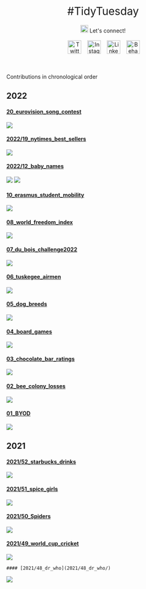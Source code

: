<h1 style="font-weight:normal" align="center">
  &nbsp;#TidyTuesday&nbsp;
</h1>

<div align="center">
     <img src="icons/handwaving.gif"
     width= 20 height=20>
      Let's connect!
     <br>
     <br>
&nbsp;&nbsp;&nbsp;
<a href="https://twitter.com/pablo_alvrez"><img border="0" alt="Twitter" src="https://raw.githubusercontent.com/Pablo-Alvarez-Baeza/30DayChartChallenge/main/icons/twitter.svg" width="35" height="35"></a>&nbsp;&nbsp;&nbsp; 
<a href="https://www.instagram.com/hi.pablo.alvarez/"><img border="0" alt="Instagram" src="https://raw.githubusercontent.com/Pablo-Alvarez-Baeza/30DayChartChallenge/main/icons/instagram.svg" width="35" height="35"></a>&nbsp;&nbsp;&nbsp;
<a href="https://www.linkedin.com/in/pabloalvarezbaeza/"><img border="0" alt="LinkedIn" src="https://raw.githubusercontent.com/Pablo-Alvarez-Baeza/30DayChartChallenge/main/icons/linkedin.svg" width="35" height="35"></a>&nbsp;&nbsp;&nbsp;
<a href="https://www.behance.net/pabloalvarez21"><img border="0" alt="Behance" src="https://raw.githubusercontent.com/Pablo-Alvarez-Baeza/30DayChartChallenge/main/icons/behance.svg" width="35" height="35"></a>&nbsp;&nbsp;&nbsp;
<br>
<br>
<br>

   </div>
   
<p> Contributions in chronological order
  

  ## 2022
  #### [20_eurovision_song_contest](20_eurovision_song_contest/)
  ![](2022/20_eurovision_song_contest/tidytuesday_2022_w20_fg.png)
  
  #### [2022/19_nytimes_best_sellers](2022/19_NYTimes_best_sellers/)
  ![](2022/19_nytimes_best_sellers/tidytuesday_2022_w19.png)
  
  #### [2022/12_baby_names](2022/12_baby_names/)
  ![](2022/12_baby_names/2012_12_usbabynames_figma.png)
  ![](2022/12_baby_names/tidytuesday2_2022_w12_figma.png)
  
  #### [10_erasmus_student_mobility](10_erasmus_student_mobility/)
  ![](2022/10_erasmus_student_mobility/tidytuesday_2022_w10.png)
  
  #### [08_world_freedom_index](08_world_freedom_index/)
  ![](2022/08_world_freedom_index/tidytuesday_2022_w8_figma.png)
  
  #### [07_du_bois_challenge2022](07_du_bois_challenge2022/)
  ![](2022/07_du_bois_challenge2022/2022_7_duboischallenge.png)
  
  #### [06_tuskegee_airmen](06_tuskegee_airmen/)
  ![](2022/06_tuskegee_airmen/tidytuesday_2022_w6.png)
  
  #### [05_dog_breeds](05_dog_breeds/)
  ![](2022/05_dog_breeds/tiytuesday_2022_w5.png)
  
  #### [04_board_games](04_board_games/)
  ![](2022/04_board_games/tidytuesday_2022_w4.png)
  
  #### [03_chocolate_bar_ratings](03_chocolate_bar_ratings/)
  ![](03_chocolate_bar_ratings/)
  
  #### [02_bee_colony_losses](02_bee_colony_losses/)
  ![](2022/02_bee_colony_losses/tidytuesday_2022_w2.png)
  
  #### [01_BYOD](01_BYOD/)
  ![](2022/01_BYOD/tidytuesday_2022_w1.png)
  
  
  ## 2021
  #### [2021/52_starbucks_drinks](2021/52_starbucks_drinks/)
  ![](2021/52_starbucks_drinks/tidytuesday_2021_w52.png)
  
  #### [2021/51_spice_girls](2021/51_spice_girls/)
  ![](2021/51_spice_girls/tidytuesday_2021_w51.png)
  
  #### [2021/50_Spiders](2021/50_spiders/)
  ![](2021/50_Spiders/tidytuesday_2021_w50.png)
  
  #### [2021/49_world_cup_cricket](2021/49_world_cup_cricket/)
  ![](2021/49_world_cup_cricket/tidytuesday_2021_w49.png)
  
    #### [2021/48_dr_who](2021/48_dr_who/)
  ![](2021/48_dr_who/tidytuesday_2021_w48.png)
